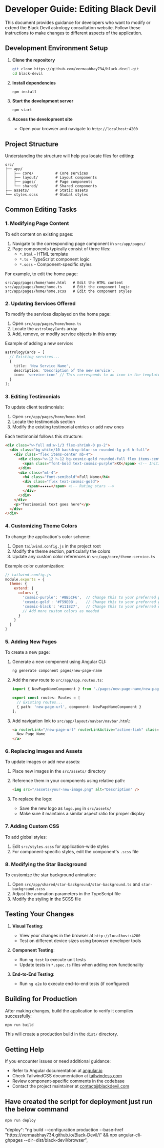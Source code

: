 # Developer Guide: Editing Black Devil

This document provides guidance for developers who want to modify or extend the Black Devil astrology consultation website. Follow these instructions to make changes to different aspects of the application.

## Development Environment Setup

1. **Clone the repository**
   ```bash
   git clone https://github.com/vermaabhay734/black-devil.git
   cd black-devil
   ```

2. **Install dependencies**
   ```bash
   npm install
   ```

3. **Start the development server**
   ```bash
   npm start
   ```

4. **Access the development site**
   - Open your browser and navigate to `http://localhost:4200`

## Project Structure

Understanding the structure will help you locate files for editing:

```
src/
├── app/
│   ├── core/          # Core services
│   ├── layout/        # Layout components
│   ├── pages/         # Page components
│   └── shared/        # Shared components
├── assets/            # Static assets
└── styles.scss        # Global styles
```

## Common Editing Tasks

### 1. Modifying Page Content

To edit content on existing pages:

1. Navigate to the corresponding page component in `src/app/pages/`
2. Page components typically consist of three files:
   - `*.html` - HTML template
   - `*.ts` - TypeScript component logic
   - `*.scss` - Component-specific styles

For example, to edit the home page:
```
src/app/pages/home/home.html   # Edit the HTML content
src/app/pages/home/home.ts     # Edit the component logic
src/app/pages/home/home.scss   # Edit the component styles
```

### 2. Updating Services Offered

To modify the services displayed on the home page:

1. Open `src/app/pages/home/home.ts`
2. Locate the `astrologyCards` array
3. Add, remove, or modify service objects in this array

Example of adding a new service:
```typescript
astrologyCards = [
  // Existing services...
  {
    title: 'New Service Name',
    description: 'Description of the new service',
    icon: 'service-icon' // This corresponds to an icon in the template
  }
];
```

### 3. Editing Testimonials

To update client testimonials:

1. Open `src/app/pages/home/home.html`
2. Locate the testimonials section
3. Modify the existing testimonial entries or add new ones

Each testimonial follows this structure:
```html
<div class="w-full md:w-1/3 flex-shrink-0 px-2">
  <div class="bg-white/10 backdrop-blur-sm rounded-lg p-6 h-full">
    <div class="flex items-center mb-4">
      <div class="w-12 h-12 bg-cosmic-gold rounded-full flex items-center justify-center">
        <span class="font-bold text-cosmic-purple">XX</span> <!-- Initials -->
      </div>
      <div class="ml-4">
        <h4 class="font-semibold">Full Name</h4>
        <div class="flex text-cosmic-gold">
          <span>★★★★★</span> <!-- Rating stars -->
        </div>
      </div>
    </div>
    <p>"Testimonial text goes here"</p>
  </div>
</div>
```

### 4. Customizing Theme Colors

To change the application's color scheme:

1. Open `tailwind.config.js` in the project root
2. Modify the theme section, particularly the colors
3. Update any custom color references in `src/app/core/theme-service.ts`

Example color customization:
```javascript
// tailwind.config.js
module.exports = {
  theme: {
    extend: {
      colors: {
        'cosmic-purple': '#8B5CF6',  // Change this to your preferred purple
        'cosmic-gold': '#F59E0B',    // Change this to your preferred gold
        'cosmic-black': '#111827',   // Change this to your preferred dark background
        // Add more custom colors as needed
      }
    }
  }
}
```

### 5. Adding New Pages

To create a new page:

1. Generate a new component using Angular CLI:
   ```bash
   ng generate component pages/new-page-name
   ```

2. Add the new route to `src/app/app.routes.ts`:
   ```typescript
   import { NewPageNameComponent } from './pages/new-page-name/new-page-name';

   export const routes: Routes = [
     // Existing routes...
     { path: 'new-page-url', component: NewPageNameComponent }
   ];
   ```

3. Add navigation link to `src/app/layout/navbar/navbar.html`:
   ```html
   <a routerLink="/new-page-url" routerLinkActive="active-link" class="nav-link">
     New Page Name
   </a>
   ```

### 6. Replacing Images and Assets

To update images or add new assets:

1. Place new images in the `src/assets/` directory
2. Reference them in your components using relative path:
   ```html
   <img src="/assets/your-new-image.png" alt="Description" />
   ```

3. To replace the logo:
   - Save the new logo as `logo.png` in `src/assets/`
   - Make sure it maintains a similar aspect ratio for proper display

### 7. Adding Custom CSS

To add global styles:

1. Edit `src/styles.scss` for application-wide styles
2. For component-specific styles, edit the component's `.scss` file

### 8. Modifying the Star Background

To customize the star background animation:

1. Open `src/app/shared/star-background/star-background.ts` and `star-background.scss`
2. Adjust the animation parameters in the TypeScript file
3. Modify the styling in the SCSS file

## Testing Your Changes

1. **Visual Testing**:
   - View your changes in the browser at `http://localhost:4200`
   - Test on different device sizes using browser developer tools

2. **Component Testing**:
   - Run `ng test` to execute unit tests
   - Update tests in `*.spec.ts` files when adding new functionality

3. **End-to-End Testing**:
   - Run `ng e2e` to execute end-to-end tests (if configured)

## Building for Production

After making changes, build the application to verify it compiles successfully:

```bash
npm run build
```

This will create a production build in the `dist/` directory.

## Getting Help

If you encounter issues or need additional guidance:

- Refer to Angular documentation at [angular.io](https://angular.io)
- Check TailwindCSS documentation at [tailwindcss.com](https://tailwindcss.com)
- Review component-specific comments in the codebase
- Contact the project maintainer at [contact@blackdevil.com](mailto:contact@blackdevil.com)

## Have created the script for deployment just run the below command

```bash
npm run deploy
```

"deploy": "ng build --configuration production --base-href \"https://vermaabhay734.github.io/Black-Devil/\" && npx angular-cli-ghpages --dir=dist/black-devil/browser",
